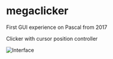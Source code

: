 # megaclicker
First GUI experience on Pascal from 2017

Clicker with cursor position controller

![Interface](https://user-images.githubusercontent.com/48791104/65167649-63ef8a00-da5c-11e9-842d-d3815c6ee140.jpg)
